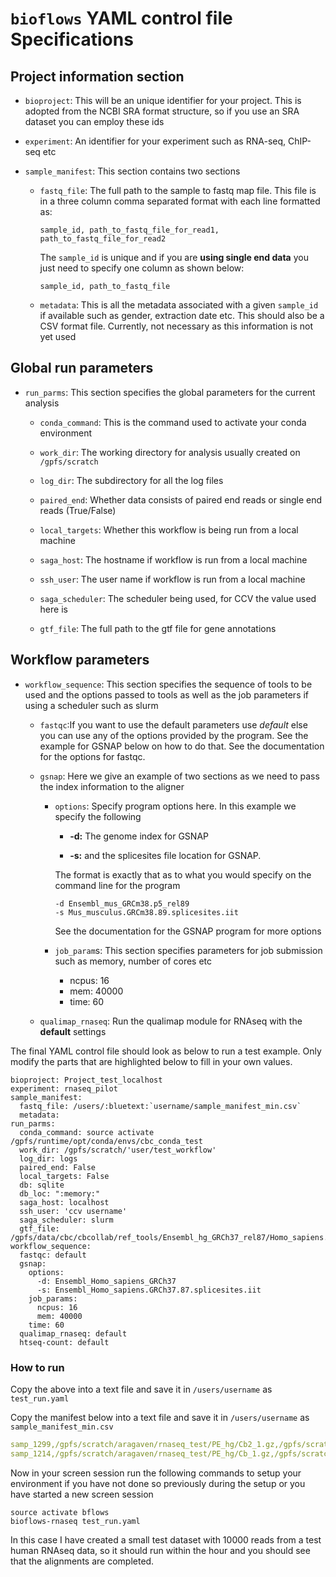 # `bioflows` YAML control file Specifications

## Project information section

-   `bioproject`: This will be an unique identifier for your project.
    This is adopted from the NCBI SRA format structure, so if you use an
    SRA dataset you can employ these ids

-   `experiment`: An identifier for your experiment such as RNA-seq,
    ChIP-seq etc

-   `sample_manifest`: This section contains two sections
    -   `fastq_file`: The full path to the sample to fastq map file.
        This file is in a three column comma separated format with each line formatted as:
        
        `sample_id, path_to_fastq_file_for_read1, path_to_fastq_file_for_read2`
        
        The `sample_id` is unique and if you are **using single end data** you just need
        to specify one column as shown below:
        
        `sample_id, path_to_fastq_file`
    
    -   `metadata`: This is all the metadata associated with a given
        `sample_id` if available such as gender, extraction date etc. This
        should also be a CSV format file. Currently, not necessary as this
        information is not yet used

## Global run parameters
-   `run_parms`: This section specifies the global parameters for the
    current analysis
    -   `conda_command`: This is the command used to activate your conda
        environment
    
    -   `work_dir`: The working directory for analysis usually created on  `/gpfs/scratch`
    
    -   `log_dir`: The subdirectory for all the log files
    
    -   `paired_end`: Whether data consists of paired end reads or single end
        reads (True/False)
    
    -   `local_targets`: Whether this workflow is being run from a local
        machine
    -   `saga_host`: The hostname if workflow is run from a local machine
    
    -   `ssh_user`: The user name if workflow is run from a local machine
    
    -   `saga_scheduler`: The scheduler being used, for CCV the value
        used here is
    
    -   `gtf_file`: The full path to the gtf file for gene annotations

## Workflow parameters
-   `workflow_sequence`: This section specifies the sequence of tools to
    be used and the options passed to tools as well as the job parameters
    if using a scheduler such as slurm
    -   `fastqc`:If you want to use the default parameters use *default*
        else you can use any of the options provided by the
        program. See  the example for GSNAP below on how to do
        that. See the documentation for the options for fastqc.
    
    -   `gsnap`: Here we give an example of two sections as we need to
        pass the index information to the aligner
        -   `options`: Specify program options here. In this example we
            specify the following
            
            -   **-d:** The genome index for GSNAP
            
            -   **-s:** and the splicesites file location for GSNAP.
            
            The format is exactly that as to what you would specify on the command line for the program
            
                -d Ensembl_mus_GRCm38.p5_rel89
                -s Mus_musculus.GRCm38.89.splicesites.iit
            
            See the documentation for the GSNAP program for more options
        
        -   `job_param`s: This section specifies parameters for job submission such as memory, number of cores etc
            -   ncpus: 16
            -   mem: 40000
            -   time: 60
    
    -   `qualimap_rnaseq`: Run the qualimap module for RNAseq with the **default** settings

The final YAML control file should look as below to run a test example. Only modify the parts
that are highlighted below to fill in your own values.

    bioproject: Project_test_localhost
    experiment: rnaseq_pilot
    sample_manifest:
      fastq_file: /users/:bluetext:`username/sample_manifest_min.csv`
      metadata:
    run_parms:
      conda_command: source activate /gpfs/runtime/opt/conda/envs/cbc_conda_test
      work_dir: /gpfs/scratch/'user/test_workflow'
      log_dir: logs
      paired_end: False
      local_targets: False
      db: sqlite
      db_loc: ":memory:"
      saga_host: localhost
      ssh_user: 'ccv username'
      saga_scheduler: slurm
      gtf_file: /gpfs/data/cbc/cbcollab/ref_tools/Ensembl_hg_GRCh37_rel87/Homo_sapiens.GRCh37.87.gtf
    workflow_sequence:
      fastqc: default
      gsnap:
        options:
          -d: Ensembl_Homo_sapiens_GRCh37
          -s: Ensembl_Homo_sapiens.GRCh37.87.splicesites.iit
        job_params:
          ncpus: 16
          mem: 40000
    	time: 60
      qualimap_rnaseq: default
      htseq-count: default



### How to run

Copy the above into a text file and save it in `/users/username` as `test_run.yaml`

Copy the manifest below into a text file and save it in `/users/username` as `sample_manifest_min.csv`

```yaml
samp_1299,/gpfs/scratch/aragaven/rnaseq_test/PE_hg/Cb2_1.gz,/gpfs/scratch/aragaven/rnaseq_test/PE_hg/Cb2_2.gz
samp_1214,/gpfs/scratch/aragaven/rnaseq_test/PE_hg/Cb_1.gz,/gpfs/scratch/aragaven/rnaseq_test/PE_hg/Cb_2.gz

```
    
Now in your screen session run the following commands to setup your
environment if you have not done so previously during the setup or you
have started a new screen session
```commandline
source activate bflows
bioflows-rnaseq test_run.yaml
```

In this case I have created a small test dataset with 10000 reads from a
test human RNAseq data, so it should run within the hour and you should
see that the alignments are completed.
